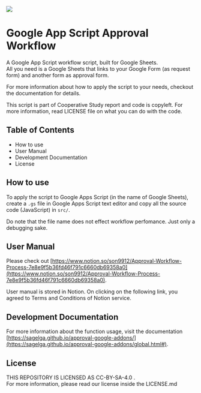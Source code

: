 ![](https://upload.wikimedia.org/wikipedia/en/f/f2/Google_Apps_Script.png)

# Google App Script Approval Workflow

A Google App Script workflow script, built for Google Sheets.<br>
All you need is a Google Sheets that links to your Google Form (as request form) and another form as approval form.<br>

For more information about how to apply the script to your needs, checkout the documentation for details.

This script is part of Cooperative Study report and code is copyleft. For more information, read LICENSE file on what you can do with the code.

## Table of Contents

- How to use
- User Manual
- Development Documentation
- License

## How to use

To apply the script to Google Apps Script (in the name of Google Sheets), create a `.gs` file in Google Apps Script text editor and copy all the source code (JavaScript) in `src/`.

Do note that the file name does not effect workflow perfomance. Just only a debugging sake.

## User Manual

Please check out [https://www.notion.so/son9912/Approval-Workflow-Process-7e8e9f5b36fd46f791c6660db69358a0](https://www.notion.so/son9912/Approval-Workflow-Process-7e8e9f5b36fd46f791c6660db69358a0).

User manual is stored in Notion. On clicking on the following link, you agreed to Terms and Conditions of Notion service.

## Development Documentation

For more information about the function usage, visit the documentation [https://sagelga.github.io/approval-google-addons/](https://sagelga.github.io/approval-google-addons/global.html#).

## License

THIS REPOSITORY IS LICENSED AS CC-BY-SA-4.0 .<br>
For more information, please read our license inside the LICENSE.md

